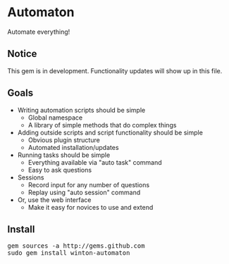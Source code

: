 Automaton
=========

Automate everything!

Notice
------

This gem is in development. Functionality updates will show up in this file.

Goals
-----

* Writing automation scripts should be simple
  * Global namespace
  * A library of simple methods that do complex things
* Adding outside scripts and script functionality should be simple
  * Obvious plugin structure
  * Automated installation/updates
* Running tasks should be simple
  * Everything available via "auto task" command
  * Easy to ask questions
* Sessions
  * Record input for any number of questions
  * Replay using "auto session" command
* Or, use the web interface
  * Make it easy for novices to use and extend

Install
-------

<pre>
gem sources -a http://gems.github.com
sudo gem install winton-automaton
</pre>